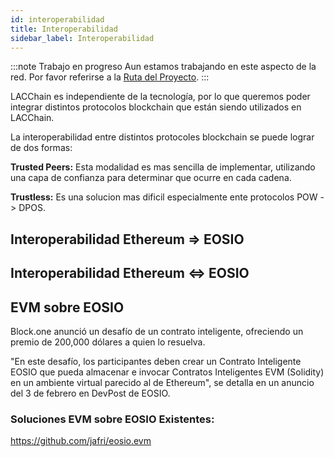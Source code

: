 ```yaml
---
id: interoperabilidad
title: Interoperabilidad
sidebar_label: Interoperabilidad
---
```


:::note Trabajo en progreso
Aun estamos trabajando en este aspecto de la red. Por favor referirse a la [Ruta del Proyecto](./roadmap).
:::

LACChain es independiente de la tecnología, por lo que queremos poder integrar distintos protocolos blockchain que están siendo utilizados en LACChain.

La interoperabilidad entre distintos protocoles blockchain se puede lograr de dos formas:

 **Trusted Peers:** Esta modalidad es mas sencilla de implementar, utilizando una capa de confianza para determinar que ocurre en cada cadena. 
 
 **Trustless:** Es una solucion mas dificil especialmente ente protocolos  POW -> DPOS. 

## Interoperabilidad Ethereum => EOSIO  

## Interoperabilidad  Ethereum ⇔ EOSIO 

## EVM sobre EOSIO

Block.one anunció un desafío de un contrato inteligente, ofreciendo un premio de 200,000 dólares a quien lo resuelva.

"En este desafío, los participantes deben crear un Contrato Inteligente EOSIO que pueda almacenar e invocar Contratos Inteligentes EVM (Solidity) en un ambiente virtual parecido al de Ethereum", se detalla en un anuncio del 3 de febrero en DevPost de EOSIO.

### Soluciones EVM sobre EOSIO Existentes:

https://github.com/jafri/eosio.evm

